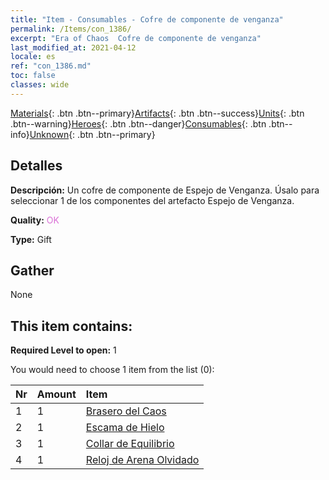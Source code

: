 ```yaml
---
title: "Item - Consumables - Cofre de componente de venganza"
permalink: /Items/con_1386/
excerpt: "Era of Chaos  Cofre de componente de venganza"
last_modified_at: 2021-04-12
locale: es
ref: "con_1386.md"
toc: false
classes: wide
---
```

 [Materials](/es/Items/){: .btn .btn--primary}[Artifacts](/es/Items/Artifacts/){: .btn .btn--success}[Units](/es/Items/Units/){: .btn .btn--warning}[Heroes](/es/Items/Heroes/){: .btn .btn--danger}[Consumables](/es/Items/Consumables/){: .btn .btn--info}[Unknown](/es/Items/Unknown/){: .btn .btn--primary}

## Detalles
 **Descripción:** Un cofre de componente de Espejo de Venganza. Úsalo para seleccionar 1 de los componentes del artefacto Espejo de Venganza.

 **Quality:** <span style="color: #DA70D6">OK</span>

 **Type:** Gift

## Gather

  None

## This item contains:

 **Required Level to open:** 1

 You would need to choose 1 item from the list (0):

  | Nr | Amount |     Item    |
  |:---|:-------|:------------|
  | 1 | 1 | [Brasero del Caos](/es/Items/art_140/) | 
  | 2 | 1 | [Escama de Hielo](/es/Items/art_141/) | 
  | 3 | 1 | [Collar de Equilibrio](/es/Items/art_142/) | 
  | 4 | 1 | [Reloj de Arena Olvidado](/es/Items/art_143/) | 
